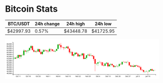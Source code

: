 # Bitcoin Stats

BTC/USDT|24h change|24h high|24h low|
|---|---|---|---|
|$42997.93|0.57%|$43448.78|$41725.95|

<img src="./chart.svg">
